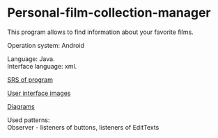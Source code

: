 # Personal-film-collection-manager

This program allows to find information about your favorite films.

Operation system: Android  

Language: Java.  
Interface language: xml.

[SRS of program](https://github.com/DanutaGagua/Personal-film-collection-manager/blob/master/Requirements/SRS.md) 

[User interface images](https://github.com/DanutaGagua/Personal-film-collection-manager/tree/master/Mockups)

[Diagrams](https://github.com/DanutaGagua/Personal-film-collection-manager/tree/master/Diagrams)

Used patterns:  
Observer - listeners of buttons, listeners of EditTexts
